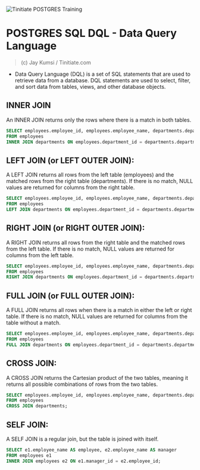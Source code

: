 ![Tinitiate POSTGRES Training](../images/sqlserver.png)
# POSTGRES SQL DQL - Data Query Language
> (c) Jay Kumsi / Tinitiate.com

* Data Query Language (DQL) is a set of SQL statements that are used to retrieve data from a database. DQL statements are used to select, filter, and sort data from tables, views, and other database objects.

 
## INNER JOIN
An INNER JOIN returns only the rows where there is a match in both tables.
```sql
SELECT employees.employee_id, employees.employee_name, departments.department_name
FROM employees
INNER JOIN departments ON employees.department_id = departments.department_id;
``` 

## LEFT JOIN (or LEFT OUTER JOIN):

A LEFT JOIN returns all rows from the left table (employees) and the matched rows from the right table (departments). 
If there is no match, NULL values are returned for columns from the right table.
```sql
SELECT employees.employee_id, employees.employee_name, departments.department_name
FROM employees
LEFT JOIN departments ON employees.department_id = departments.department_id;
``` 

## RIGHT JOIN (or RIGHT OUTER JOIN):
A RIGHT JOIN returns all rows from the right table and the matched rows from the left table. 
If there is no match, NULL values are returned for columns from the left table.
```sql
SELECT employees.employee_id, employees.employee_name, departments.department_name
FROM employees
RIGHT JOIN departments ON employees.department_id = departments.department_id;
```

## FULL JOIN (or FULL OUTER JOIN):
A FULL JOIN returns all rows when there is a match in either the left or right table. 
If there is no match, NULL values are returned for columns from the table without a match.
```sql
SELECT employees.employee_id, employees.employee_name, departments.department_name
FROM employees
FULL JOIN departments ON employees.department_id = departments.department_id;
```

## CROSS JOIN:
A CROSS JOIN returns the Cartesian product of the two tables, meaning it returns all possible combinations of rows from the two tables.
```sql
SELECT employees.employee_id, employees.employee_name, departments.department_name
FROM employees
CROSS JOIN departments;
```

## SELF JOIN:
A SELF JOIN is a regular join, but the table is joined with itself.
```sql
SELECT e1.employee_name AS employee, e2.employee_name AS manager
FROM employees e1
INNER JOIN employees e2 ON e1.manager_id = e2.employee_id;



